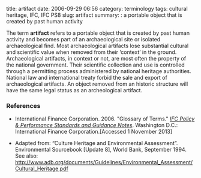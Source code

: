 title: artifact
date: 2006-09-29 06:56
category: terminology
tags: cultural heritage, IFC, IFC PS8
slug: artifact
summary: : a portable object that is created by past human activity


<!--
summary: 
-->

The term **artifact** refers to a portable object that is created by past human activity and becomes part of an archaeological site or isolated archaeological find. Most archaeological artifacts lose substantial cultural and scientific value when removed from their ‘context’ in the ground. Archaeological artifacts, in context or not, are most often the property of the national government. Their scientific collection and use is controlled through a permitting process administered by national heritage authorities. National law and international treaty forbid the sale and export of archaeological artifacts. An object removed from an historic structure will have the same legal status as an archeological artifact.


### References

* <ref>International Finance Corporation. 2006. "Glossary of Terms." *[IFC Policy & Performance Standards and Guidance Notes](http://www.ifc.org/wps/wcm/connect/9a9464804885598c8364d36a6515bb18/Glossary%2Bof%2BTerms.pdf?MOD=AJPERES&attachment=true&id=1322803900995)*. Washington D.C.: International Finance Corporation.[Accessed 1 November 2013]</ref>

* Adapted from: “Culture Heritage and Environmental Assessment”. Environmental Sourcebook [Update 8], World Bank, September 1994. See also: http://www.adb.org/documents/Guidelines/Environmental_Assessment/Cultural_Heritage.pdf



